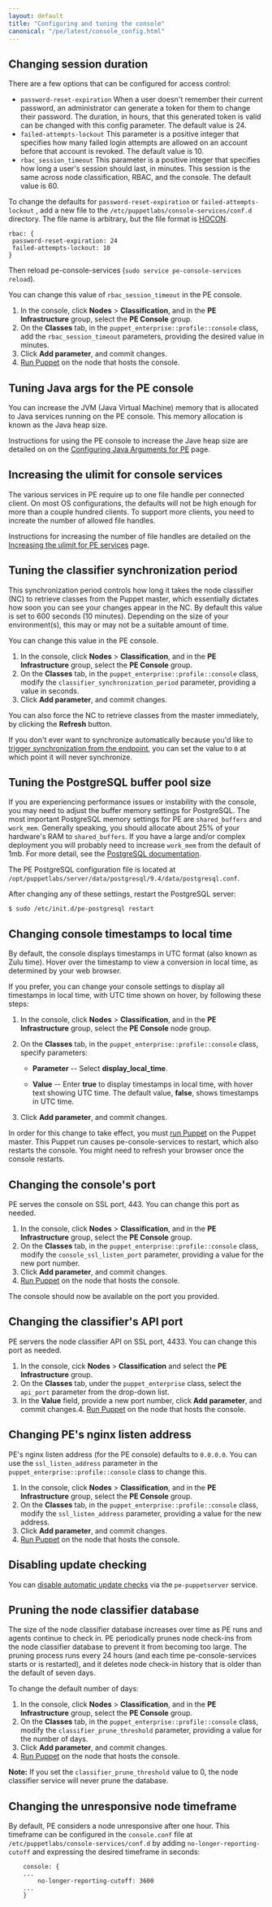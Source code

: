 ```yaml
---
layout: default
title: "Configuring and tuning the console"
canonical: "/pe/latest/console_config.html"
---
```


## Changing session duration

There are a few options that can be configured for access control:

- `password-reset-expiration`  When a user doesn't remember their current password, an administrator can generate a token for them to change their password. The duration, in hours, that this generated token is valid can be changed with this config parameter. The default value is 24.
- `failed-attempts-lockout`  This parameter is a positive integer that specifies how many failed login attempts are allowed on an account before that account is revoked. The default value is 10.
- `rbac_session_timeout`  This parameter is a positive integer that specifies how long a user's session should last, in minutes. This session is the same across node classification, RBAC, and the console. The default value is 60.

To change the defaults for `password-reset-expiration` or `failed-attempts-lockout` , add a new file to the `/etc/puppetlabs/console-services/conf.d` directory. The file name is arbitrary, but the file format is [HOCON](./config_hocon.html).

    rbac: {
     password-reset-expiration: 24
     failed-attempts-lockout: 10
    }

Then reload pe-console-services (`sudo service pe-console-services reload`).

You can change this value of `rbac_session_timeout` in the PE console.

1. In the console, click **Nodes** > **Classification**, and in the **PE Infrastructure** group, select the **PE Console** group.
2. On the **Classes** tab, in the `puppet_enterprise::profile::console` class, add the `rbac_session_timeout` parameters, providing the desired value in minutes.
3. Click **Add parameter**, and commit changes.
4. [Run Puppet](./console_classes_groups_running_puppet.html#options-for-running-puppet-on-agent-nodes) on the node that hosts the console.

## Tuning Java args for the PE console

You can increase the JVM (Java Virtual Machine) memory that is allocated to Java services running on the PE console. This memory allocation is known as the Java heap size.

Instructions for using the PE console to increase the Jave heap size are detailed on on the [Configuring Java Arguments for PE](./config_java_args.html#pe-console-services) page.

## Increasing the ulimit for console services

The various services in PE require up to one file handle per connected client. On most OS configurations, the defaults will not be high enough for more than a couple hundred clients. To support more clients, you need to increate the number of allowed file handles.

Instructions for increasing the number of file handles are detailed on the [Increasing the ulimit for PE services](./config_ulimit.html) page.


## Tuning the classifier synchronization period

This synchronization period controls how long it takes the node classifier (NC) to retrieve classes from the Puppet master, which essentially dictates how soon you can see your changes appear in the NC. By default this value is set to 600 seconds (10 minutes). Depending on the size of your environment(s), this may or may not be a suitable amount of time.

You can change this value in the PE console.

1. In the console, click **Nodes** > **Classification**, and in the **PE Infrastructure** group, select the **PE Console** group.
2. On the **Classes** tab, in the `puppet_enterprise::profile::console` class, modify the `classifier_synchronization_period` parameter, providing a value in seconds.
3. Click **Add parameter**, and commit changes.

You can also force the NC to retrieve classes from the master immediately, by clicking the **Refresh** button.

If you don't ever want to synchronize automatically because you'd like to [trigger synchronization from the endpoint](./nc_update_classes.html#post-v1update-classes), you can set the value to `0` at which point it will never synchronize.

## Tuning the PostgreSQL buffer pool size

If you are experiencing performance issues or instability with the console, you may need to adjust the buffer memory settings for PostgreSQL. The most important PostgreSQL memory settings for PE are `shared_buffers` and `work_mem`.  Generally speaking, you should allocate about 25% of your hardware's RAM to `shared_buffers`. If you have a large and/or complex deployment you will probably need to increase `work_mem` from the default of 1mb. For more detail, see the [PostgreSQL documentation](http://www.postgresql.org/docs/9.2/static/runtime-config-resource.html).

The PE PostgreSQL configuration file is located at `/opt/puppetlabs/server/data/postgresql/9.4/data/postgresql.conf`.

After changing any of these settings, restart the PostgreSQL server:

    $ sudo /etc/init.d/pe-postgresql restart

## Changing console timestamps to local time

By default, the console displays timestamps in UTC format (also known as Zulu time). Hover over the timestamp to view a conversion in local time, as determined by your web browser.

If you prefer, you can change your console settings to display all timestamps in local time, with UTC time shown on hover, by following these steps:

1. In the console, click **Nodes** > **Classification**, and in the **PE Infrastructure** group, select the **PE Console** node group.

2. On the **Classes** tab, in the `puppet_enterprise::profile::console` class, specify parameters:

   - **Parameter** -- Select **display_local_time**.

   - **Value** -- Enter **true** to display timestamps in local time, with hover text showing UTC time. The default value, **false**, shows timestamps in UTC time.

3. Click **Add parameter**, and commit changes.

In order for this change to take effect, you must [run Puppet](./console_classes_groups_running_puppet.html#options-for-running-puppet-on-agent-nodes) on the Puppet master. This Puppet run causes pe-console-services to restart, which also restarts the console. You might need to refresh your browser once the console restarts. 

## Changing the console's port

PE serves the console on SSL port, 443. You can change this port as needed.

1. In the console, click **Nodes** > **Classification**, and in the **PE Infrastructure** group, select the **PE Console** group.
2. On the **Classes** tab, in the `puppet_enterprise::profile::console` class, modify the `console_ssl_listen_port` parameter, providing a value for the new port number.
3. Click **Add parameter**, and commit changes.
4. [Run Puppet](./console_classes_groups_running_puppet.html#options-for-running-puppet-on-agent-nodes) on the node that hosts the console.

The console should now be available on the port you provided.

## Changing the classifier's API port

PE servers the node classifier API on SSL port, 4433. You can change this port as needed.

1. In the console, cick **Nodes** > **Classification** and select the **PE Infrastructure** group.
2. On the **Classes** tab, under the `puppet_enterprise` class, select the `api_port` parameter from the drop-down list.
3. In the **Value** field, provide a new port number, click **Add parameter**, and commit changes.4. [Run Puppet](./console_classes_groups_running_puppet.html#options-for-running-puppet-on-agent-nodes) on the node that hosts the console.

## Changing PE's nginx listen address

PE's nginx listen address (for the PE console) defaults to `0.0.0.0`. You can use the `ssl_listen_address` parameter in the `puppet_enterprise::profile::console` class to change this.

1. In the console, click **Nodes** > **Classification**, and in the **PE Infrastructure** group, select the **PE Console** group.
2. On the **Classes** tab, in the `puppet_enterprise::profile::console` class, modify the `ssl_listen_address` parameter, providing a value for the new address.
3. Click **Add parameter**, and commit changes.
4. [Run Puppet](./console_classes_groups_running_puppet.html#options-for-running-puppet-on-agent-nodes) on the node that hosts the console.

## Disabling update checking

You can [disable automatic update checks](./config_puppetserver.html#disabling-update-checking) via the `pe-puppetserver` service.

## Pruning the node classifier database

The size of the node classifier database increases over time as PE runs and agents continue to check in. PE periodically prunes node check-ins from the node classifier database to prevent it from becoming too large. The pruning process runs every 24 hours (and each time pe-console-services starts or is restarted), and it deletes node check-in history that is older than the default of seven days.

To change the default number of days:

1. In the console, click **Nodes** > **Classification**, and in the **PE Infrastructure** group, select the **PE Console** group.
2. On the **Classes** tab, in the `puppet_enterprise::profile::console` class, modify the `classifier_prune_threshold` parameter, providing a value for the number of days.
3. Click **Add parameter**, and commit changes.
4. [Run Puppet](./console_classes_groups_running_puppet.html#options-for-running-puppet-on-agent-nodes) on the node that hosts the console.

**Note:** If you set the `classifier_prune_threshold` value to 0, the node classifier service will never prune the database.

## Changing the unresponsive node timeframe

By default, PE considers a node unresponsive after one hour. This timeframe can be configured in the `console.conf` file at `/etc/puppetlabs/console-services/conf.d` by adding `no-longer-reporting-cutoff` and expressing the desired timeframe in seconds:

		console: {
		...
  			no-longer-reporting-cutoff: 3600
		...
		}

